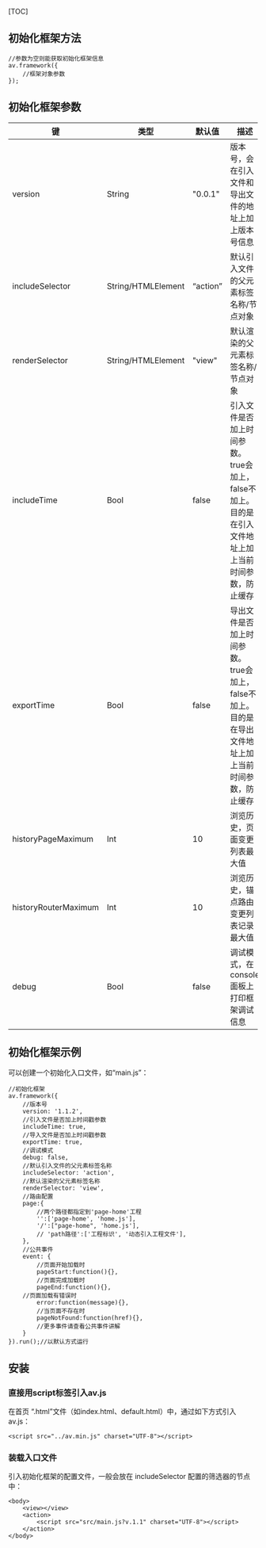 [TOC]
## 初始化框架方法
```
//参数为空则能获取初始化框架信息
av.framework({
    //框架对象参数
});
```
## 初始化框架参数
|  键   |  类型  | 默认值| 描述| 
| --- | --- | --- |--- |
|  version |  String | "0.0.1" | 版本号，会在引入文件和导出文件的地址上加上版本号信息   |
|  includeSelector   |  String/HTMLElement | “action” | 默认引入文件的父元素标签名称/节点对象   |
|  renderSelector |  String/HTMLElement | "view"  | 默认渲染的父元素标签名称/节点对象   |
|  includeTime |  Bool | false  | 引入文件是否加上时间参数。true会加上，false不加上。目的是在引入文件地址上加上当前时间参数，防止缓存   |
|  exportTime |  Bool | false  | 导出文件是否加上时间参数。true会加上，false不加上。目的是在导出文件地址上加上当前时间参数，防止缓存   |
|  historyPageMaximum |  Int| 10 | 浏览历史，页面变更列表最大值   |
|  historyRouterMaximum |  Int| 10 | 浏览历史，锚点路由变更列表记录最大值   |
|  debug |  Bool | false  | 调试模式，在console面板上打印框架调试信息   |

## 初始化框架示例
可以创建一个初始化入口文件，如“main.js”：
```
//初始化框架
av.framework({
    //版本号
    version: '1.1.2',
    //引入文件是否加上时间戳参数
    includeTime: true,
    //导入文件是否加上时间戳参数
    exportTime: true,
    //调试模式
    debug: false,
    //默认引入文件的父元素标签名称
    includeSelector: 'action',
    //默认渲染的父元素标签名称
    renderSelector: 'view',    
    //路由配置
    page:{
        //两个路径都指定到'page-home'工程
        '':['page-home', 'home.js'],
        '/':["page-home", 'home.js'],
        // 'path路径':['工程标识', '动态引入工程文件'],
    },
    //公共事件
    event: {
        //页面开始加载时
        pageStart:function(){},
        //页面完成加载时
        pageEnd:function(){},
	//页面加载有错误时
        error:function(message){},
        //当页面不存在时
        pageNotFound:function(href){},
        //更多事件请查看公共事件讲解
    }
}).run();//以默认方式运行
```


## 安装
### 直接用script标签引入av.js
在首页 “.html”文件（如index.html、default.html）中，通过如下方式引入 av.js：
```
<script src="../av.min.js" charset="UTF-8"></script>
```
### 装载入口文件
引入初始化框架的配置文件，一般会放在 includeSelector 配置的筛选器的节点中：
```
<body>
    <view></view>
    <action>
        <script src="src/main.js?v.1.1" charset="UTF-8"></script>
    </action>
</body>
```






